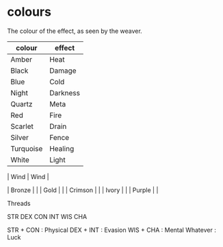 
# colours

The colour of the effect, as seen by the weaver.

| colour    | effect   |
|-----------|----------|
| Amber     | Heat     |
| Black     | Damage   |
| Blue      | Cold     |
| Night     | Darkness |
| Quartz    | Meta     |
| Red       | Fire     |
| Scarlet   | Drain    |
| Silver    | Fence    |
| Turquoise | Healing  |
| White     | Light    |

| Wind | Wind |

| Bronze    | |
| Gold      | |
| Crimson   | |
| Ivory     | |
| Purple    | |

Threads

STR DEX CON
INT WIS CHA

STR + CON : Physical
DEX + INT : Evasion
WIS + CHA : Mental
Whatever : Luck

